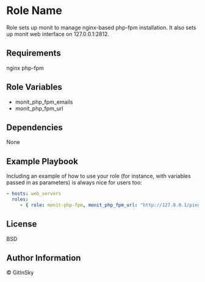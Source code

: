 Role Name
=========

Role sets up monit to manage nginx-based php-fpm installation. It also sets up monit web interface on 127.0.0.1:2812.

Requirements
------------

nginx
php-fpm

Role Variables
--------------

- monit_php_fpm_emails
- monit_php_fpm_url


Dependencies
------------

None

Example Playbook
----------------

Including an example of how to use your role (for instance, with variables passed in as parameters) is always nice for users too:

```yaml
- hosts: web_servers
  roles:
     - { role: monit-php-fpm, monit_php_fpm_url: "http://127.0.0.1/ping.php" }
```

License
-------

BSD

Author Information
------------------

© GitInSky